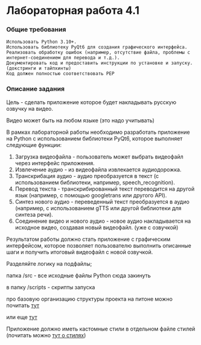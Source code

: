 # Лабораторная работа 4.1

### Общие требования

    Использовать Python 3.10+.
    Использовать библиотеку PyQt6 для создания графического интерфейса.
    Реализовать обработку ошибок (например, отсутствие файла, проблемы с интернет-соединением для перевода и т.д.).
    Документировать код и предоставить инструкции по установке и запуску. (докстринги и тайпхинты)
    Код должен полностью соответствовать PEP

### Описание задания
Цель - сделать приложение которое будет накладывать русскую озвучку на видео. 

Видео может быть на любом языке (это надо учитывать)

В рамках лабораторной работы необходимо разработать приложение на Python с использованием библиотеки PyQt6, которое выполняет следующие функции:

1) Загрузка видеофайла - пользователь может выбрать видеофайл через интерфейс приложения.
2) Извлечение аудио - из видеофайла извлекается аудиодорожка.
3) Транскрибация аудио - аудио преобразуется в текст (с использованием библиотеки, например, speech_recognition).
4) Перевод текста - транскрибированный текст переводится на другой язык (например, с помощью googletrans или другого API).
5) Синтез нового аудио - переведенный текст преобразуется в аудио (например, с использованием gTTS или другой библиотеки для синтеза речи).
6) Соединение видео и нового аудио - новое аудио накладывается на исходное видео, создавая новый видеофайл. (уже с озвучкой)

Результатом работы должно стать приложение с графическим интерфейсом, которое позволяет пользователю выполнить описанные шаги и получить итоговый видеофайл с новой озвучкой.

Разделяйте логику на подфайлы;

папка /src - все исходные файлы Python сюда закинуть 

в папку /scripts - скрипты запуска

про базовую организацию структуры проекта на питоне можно почитать [тут](https://sky.pro/media/struktura-proekta-na-python-luchshie-praktiki-dlya-novichkov/)

или еще [тут](https://external.software/archives/12268)

Приложение должно иметь кастомные стили в отдельном файле стилей (почитать можно [тут о стилях](https://doc.qt.io/qtforpython-6/tutorials/basictutorial/widgetstyling.html))

